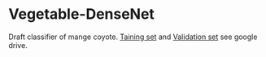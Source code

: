 # Vegetable-DenseNet
Draft classifier of mange coyote. [Taining set](https://drive.google.com/drive/folders/1x3ztWKZClSRGehRo1Mn3-lnuLFWW1lhl) and [Validation set](https://drive.google.com/drive/folders/1x3ztWKZClSRGehRo1Mn3-lnuLFWW1lhl) see google drive.
